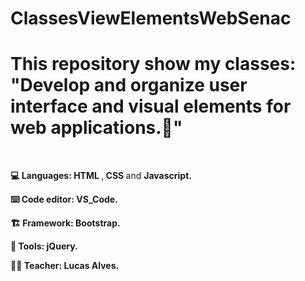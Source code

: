 # ClassesViewElementsWebSenac

<!DOCKTYPE>
<html>
      <head>
          <h1> This repository show my classes: "Develop and organize user interface and visual elements for web applications.🎨" </h1>
      </head>
      <br>
      <body>
            <p><b>💻 Languages: </b> <b> HTML </b>,<b> CSS </b> and <b> Javascript. </b></p>
            <p><b>⌨️ Code editor: VS_Code. </b></p>
            <p><b>🏗️ Framework: Bootstrap.</b></p>
            <p><b>🧰 Tools: jQuery.</b></p> 
            <p><b>👨‍🏫 Teacher: Lucas Alves. </b></p>
      </body>
      </html>

